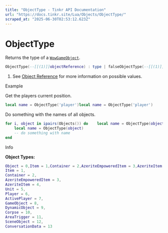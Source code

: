 ```yaml
---
title: "ObjectType - Tinkr API Documentation"
url: "https://docs.tinkr.site/Lua/Objects/ObjectType/"
scraped_at: "2025-06-30T02:53:12.623Z"
---
```


# ObjectType

Returns the type of a [`WowGameObject`](../WowGameObject/).

```lua
ObjectType(--[[(1)]]objectReference) : type | falseObjectType(--[[(1)]]objectReference) : type | false
```

1.  See [Object Reference](../ObjectReference/) for more information on possible values.

Example

Get the players current position.

```lua
local name = ObjectType('player')local name = ObjectType('player')
```

Do something with the names of all objects.

```lua
for i, object in ipairs(Objects()) do    local name = ObjectType(object)    -- do something with nameendfor i, object in ipairs(Objects()) do
    local name = ObjectType(object)
    -- do something with name
end
```

Info

**Object Types:**

```lua
Object = 0,Item = 1,Container = 2,AzeriteEmpoweredItem = 3,AzeriteItem = 4,Unit = 5,Player = 6,ActivePlayer = 7,GameObject = 8,DynamicObject = 9,Corpse = 10,AreaTrigger = 11,SceneObject = 12,ConversationData = 13Object = 0,
Item = 1,
Container = 2,
AzeriteEmpoweredItem = 3,
AzeriteItem = 4,
Unit = 5,
Player = 6,
ActivePlayer = 7,
GameObject = 8,
DynamicObject = 9,
Corpse = 10,
AreaTrigger = 11,
SceneObject = 12,
ConversationData = 13
```